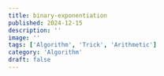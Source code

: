 ```yaml
---
title: binary-exponentiation
published: 2024-12-15
description: ''
image: ''
tags: ['Algorithm', 'Trick', 'Arithmetic']
category: 'Algorithm'
draft: false 
---
```

